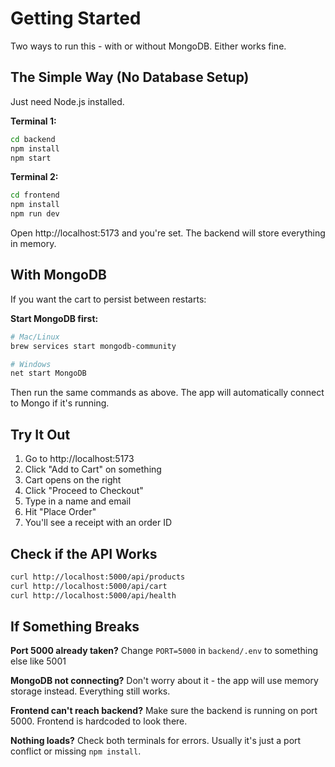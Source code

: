# Getting Started

Two ways to run this - with or without MongoDB. Either works fine.

## The Simple Way (No Database Setup)

Just need Node.js installed.

**Terminal 1:**
```bash
cd backend
npm install
npm start
```

**Terminal 2:**
```bash
cd frontend
npm install
npm run dev
```

Open http://localhost:5173 and you're set. The backend will store everything in memory.

## With MongoDB

If you want the cart to persist between restarts:

**Start MongoDB first:**
```bash
# Mac/Linux
brew services start mongodb-community

# Windows
net start MongoDB
```

Then run the same commands as above. The app will automatically connect to Mongo if it's running.

## Try It Out

1. Go to http://localhost:5173
2. Click "Add to Cart" on something
3. Cart opens on the right
4. Click "Proceed to Checkout"
5. Type in a name and email
6. Hit "Place Order"
7. You'll see a receipt with an order ID

## Check if the API Works

```bash
curl http://localhost:5000/api/products
curl http://localhost:5000/api/cart
curl http://localhost:5000/api/health
```

## If Something Breaks

**Port 5000 already taken?**
Change `PORT=5000` in `backend/.env` to something else like 5001

**MongoDB not connecting?**
Don't worry about it - the app will use memory storage instead. Everything still works.

**Frontend can't reach backend?**
Make sure the backend is running on port 5000. Frontend is hardcoded to look there.

**Nothing loads?**
Check both terminals for errors. Usually it's just a port conflict or missing `npm install`.
